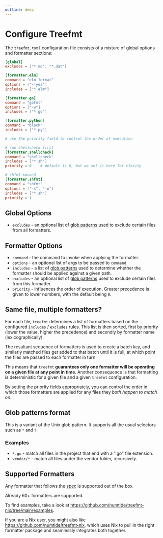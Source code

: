 ```yaml
---
outline: deep
---
```


# Configure Treefmt

The `treefmt.toml` configuration file consists of a mixture of global options and formatter sections:

```toml
[global]
excludes = ["*.md", "*.dat"]

[formatter.elm]
command = "elm-format"
options = ["--yes"]
includes = ["*.elm"]

[formatter.go]
command = "gofmt"
options = ["-w"]
includes = ["*.go"]

[formatter.python]
command = "black"
includes = ["*.py"]

# use the priority field to control the order of execution

# run shellcheck first
[formatter.shellcheck]
command = "shellcheck"
includes = ["*.sh"]
priority = 0    # default is 0, but we set it here for clarity

# shfmt second
[formatter.shfmt]
command = "shfmt"
options = ["-s", "-w"]
includes = ["*.sh"]
priority = 1
```

## Global Options

-   `excludes` - an optional list of [glob patterns](#glob-patterns-format) used to exclude certain files from all formatters.

## Formatter Options

-   `command` - the command to invoke when applying the formatter.
-   `options` - an optional list of args to be passed to `command`.
-   `includes` - a list of [glob patterns](#glob-patterns-format) used to determine whether the formatter should be applied against a given path.
-   `excludes` - an optional list of [glob patterns](#glob-patterns-format) used to exclude certain files from this formatter.
-   `priority` - influences the order of execution. Greater precedence is given to lower numbers, with the default being `0`.

## Same file, multiple formatters?

For each file, `treefmt` determines a list of formatters based on the configured `includes` / `excludes` rules. This list is
then sorted, first by priority (lower the value, higher the precedence) and secondly by formatter name (lexicographically).

The resultant sequence of formatters is used to create a batch key, and similarly matched files get added to that batch
until it is full, at which point the files are passed to each formatter in turn.

This means that `treefmt` **guarantees only one formatter will be operating on a given file at any point in time**.
Another consequence is that formatting is deterministic for a given file and a given `treefmt` configuration.

By setting the priority fields appropriately, you can control the order in which those formatters are applied for any
files they _both happen to match on_.

## Glob patterns format

This is a variant of the Unix glob pattern. It supports all the usual
selectors such as `*` and `?`.

### Examples

-   `*.go` - match all files in the project that end with a ".go" file extension.
-   `vendor/*` - match all files under the vendor folder, recursively.

## Supported Formatters

Any formatter that follows the [spec] is supported out of the box.

Already 60+ formatters are supported.

To find examples, take a look at <https://github.com/numtide/treefmt-nix/tree/main/examples>.

If you are a Nix user, you might also like <https://github.com/numtide/treefmt-nix>, which uses Nix to pull in the right formatter package and seamlessly integrates both together.

[spec]: formatter-spec.md
